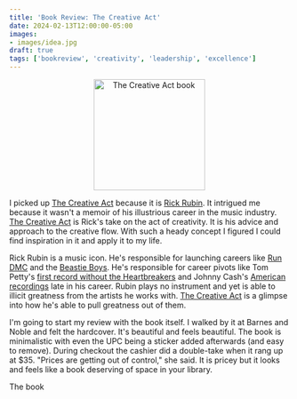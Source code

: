 ```yaml
---
title: 'Book Review: The Creative Act'
date: 2024-02-13T12:00:00-05:00
images: 
- images/idea.jpg
draft: true
tags: ['bookreview', 'creativity', 'leadership', 'excellence']
---
```

<center><img src="https://m.media-amazon.com/images/I/A1YhM3oRFbL._SL1500_.jpg" width="200" alt="The Creative Act book"></center>

I picked up [The Creative Act](https://www.amazon.com/Creative-Act-Way-Being/dp/0593652886/) because it is [Rick Rubin](https://en.wikipedia.org/wiki/Rick_Rubin). It intrigued me because it wasn't a memoir of his illustrious career in the music industry. [The Creative Act](https://www.amazon.com/Creative-Act-Way-Being/dp/0593652886/) is Rick's take on the act of creativity. It is his advice and approach to the creative flow. With such a heady concept I figured I could find inspiration in it and apply it to my life.

Rick Rubin is a music icon. He's responsible for launching careers like [Run DMC](https://en.wikipedia.org/wiki/Run-DMC) and the [Beastie Boys](https://en.wikipedia.org/wiki/Beastie_Boys). He's responsible for career pivots like Tom Petty's [first record without the Heartbreakers](https://en.wikipedia.org/wiki/Wildflowers_(Tom_Petty_album)) and Johnny Cash's [American recordings](https://en.wikipedia.org/wiki/American_Recordings_(album)) late in his career. Rubin plays no instrument and yet is able to illicit greatness from the artists he works with. [The Creative Act](https://www.amazon.com/Creative-Act-Way-Being/dp/0593652886/) is a glimpse into how he's able to pull greatness out of them.

I'm going to start my review with the book itself. I walked by it at Barnes and Noble and felt the hardcover. It's beautiful and feels beautiful. The book is minimalistic with even the UPC being a sticker added afterwards (and easy to remove). During checkout the cashier did a double-take when it rang up at $35. "Prices are getting out of control," she said. It is pricey but it looks and feels like a book deserving of space in your library.

The book 